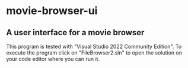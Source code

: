 # movie-browser-ui
## A user interface for a movie browser

This program is tested with "Visual Studio 2022 Community Edition". 
To execute the program click on "FileBrowser2.sln" to open the solution on your code editor where you can run it.
